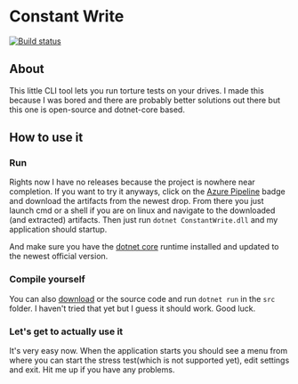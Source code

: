 # Constant Write
[![Build status](https://lukaslangrock.visualstudio.com/ConstantWrite/_apis/build/status/.NET%20Core-CI)](https://lukaslangrock.visualstudio.com/ConstantWrite/_build/latest?definitionId=19)

## About
This little CLI tool lets you run torture tests on your drives.
I made this because I was bored and there are probably better solutions out there but this one is open-source and dotnet-core based.

## How to use it
### Run
Rights now I have no releases because the project is nowhere near completion. If you want to try it anyways, click on the [Azure Pipeline](https://lukaslangrock.visualstudio.com/ConstantWrite/_build) badge and download the artifacts from the newest drop. From there you just launch cmd or a shell if you are on linux and navigate to the downloaded (and extracted) artifacts. Then just run `dotnet ConstantWrite.dll` and my application should startup.

And make sure you have the [dotnet core](https://dotnet.microsoft.com) runtime installed and updated to the newest official version.

### Compile yourself
You can also [download](https://github.com/Lukas34/ConstantWrite/archive/master.zip) or the source code and run `dotnet run` in the `src` folder. I haven't tried that yet but I guess it should work.
Good luck.

### Let's get to actually use it
It's very easy now. When the application starts you should see a menu from where you can start the stress test(which is not supported yet), edit settings and exit. Hit me up if you have any problems.
